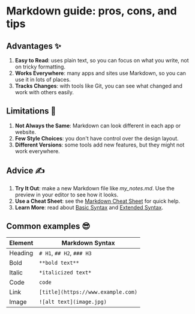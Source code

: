 # Markdown guide: pros, cons, and tips

## Advantages :sparkles:

1. **Easy to Read**: uses plain text, so you can focus on what you write, not on tricky formatting.
2. **Works Everywhere**: many apps and sites use Markdown, so you can use it in lots of places.
3. **Tracks Changes**: with tools like Git, you can see what changed and work with others easily.

## Limitations :triangular_flag_on_post:

1. **Not Always the Same**: Markdown can look different in each app or website.
2. **Few Style Choices**: you don't have control over the design layout.
3. **Different Versions**: some tools add new features, but they might not work everywhere.

## Advice :writing_hand:

1. **Try It Out**: make a new Markdown file like _*my_notes.md*_.
Use the preview in your editor to see how it looks.
2. **Use a Cheat Sheet**: see the [Markdown Cheat Sheet](https://www.markdownguide.org/cheat-sheet/)
for quick help.
3. **Learn More**: read about [Basic Syntax](https://www.markdownguide.org/basic-syntax/)
and [Extended Syntax](https://www.markdownguide.org/extended-syntax/).

## Common examples :sunglasses:

| Element |       Markdown Syntax       |
| --------| --------------------------- |
| Heading | `# H1`, `## H2`, `### H3`         |
| Bold    | `**bold text**`                   |
| Italic  | `*italicized text*`               |
| Code    | ``code``                          |
| Link    | `[title](https://www.example.com)`|
| Image   | `![alt text](image.jpg)`          |
